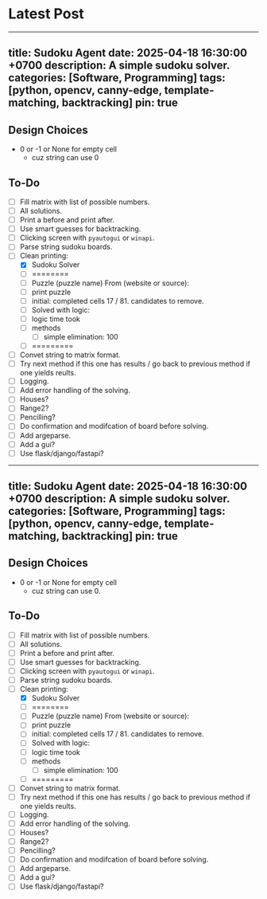 # Latest Post
---
title: Sudoku Agent
date: 2025-04-18 16:30:00 +0700
description: A simple sudoku solver.
categories: [Software, Programming]
tags: [python, opencv, canny-edge, template-matching, backtracking]
pin: true
---

## Design Choices

- 0 or -1 or None for empty cell
  - cuz string can use 0

## To-Do

- [ ] Fill matrix with list of possible numbers.
- [ ] All solutions.
- [ ] Print a before and print after.
- [ ] Use smart guesses for backtracking.
- [ ] Clicking screen with `pyautogui` or `winapi`.
- [ ] Parse string sudoku boards.
- [ ] Clean printing:
  - [x] Sudoku Solver
  - [ ] ========
  - [ ] Puzzle (puzzle name) From (website or source):
  - [ ] print puzzle
  - [ ] initial: completed cells 17 / 81. candidates to remove.
  - [ ] Solved with logic:
  - [ ] logic time took
  - [ ] methods
    - [ ] simple elimination: 100
  - [ ] =========
- [ ] Convet string to matrix format.
- [ ] Try next method if this one has results / go back to previous method if one yields reults.
- [ ] Logging.
- [ ] Add error handling of the solving.
- [ ] Houses?
- [ ] Range2? 
- [ ] Pencilling?
- [ ] Do confirmation and modifcation of board before solving.
- [ ] Add argeparse.
- [ ] Add a gui?
- [ ] Use flask/django/fastapi?
---
title: Sudoku Agent
date: 2025-04-18 16:30:00 +0700
description: A simple sudoku solver.
categories: [Software, Programming]
tags: [python, opencv, canny-edge, template-matching, backtracking]
pin: true
---

## Design Choices

- 0 or -1 or None for empty cell
  - cuz string can use 0.

## To-Do

- [ ] Fill matrix with list of possible numbers.
- [ ] All solutions.
- [ ] Print a before and print after.
- [ ] Use smart guesses for backtracking.
- [ ] Clicking screen with `pyautogui` or `winapi`.
- [ ] Parse string sudoku boards.
- [ ] Clean printing:
  - [x] Sudoku Solver
  - [ ] ========
  - [ ] Puzzle (puzzle name) From (website or source):
  - [ ] print puzzle
  - [ ] initial: completed cells 17 / 81. candidates to remove.
  - [ ] Solved with logic:
  - [ ] logic time took
  - [ ] methods
    - [ ] simple elimination: 100
  - [ ] =========
- [ ] Convet string to matrix format.
- [ ] Try next method if this one has results / go back to previous method if one yields reults.
- [ ] Logging.
- [ ] Add error handling of the solving.
- [ ] Houses?
- [ ] Range2? 
- [ ] Pencilling?
- [ ] Do confirmation and modifcation of board before solving.
- [ ] Add argeparse.
- [ ] Add a gui?
- [ ] Use flask/django/fastapi?

